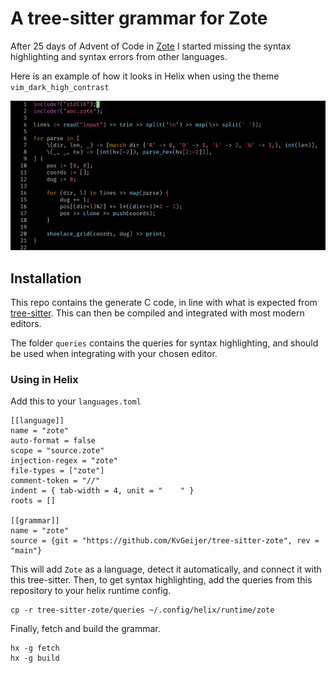 # A tree-sitter grammar for Zote

After 25 days of Advent of Code in [Zote](https://github.com/KvGeijer/zote) I started missing the syntax highlighting and syntax errors from other languages.

Here is an example of how it looks in Helix when using the theme `vim_dark_high_contrast`

![Example Highlighting](./example_highlighting.png)

## Installation

This repo contains the generate C code, in line with what is expected from [tree-sitter](https://tree-sitter.github.io/tree-sitter/). This can then be compiled and integrated with most modern editors.

The folder `queries` contains the queries for syntax highlighting, and should be used when integrating with your chosen editor.

### Using in Helix

Add this to your `languages.toml`
```
[[language]]
name = "zote"
auto-format = false
scope = "source.zote"
injection-regex = "zote"
file-types = ["zote"]
comment-token = "//"
indent = { tab-width = 4, unit = "    " }
roots = []

[[grammar]]
name = "zote"
source = {git = "https://github.com/KvGeijer/tree-sitter-zote", rev = "main"}
```

This will add `Zote` as a language, detect it automatically, and connect it with this tree-sitter. Then, to get syntax highlighting, add the queries from this repository to your helix runtime config.

```
cp -r tree-sitter-zote/queries ~/.config/helix/runtime/zote
```

Finally, fetch and build the grammar.

```
hx -g fetch
hx -g build
```
